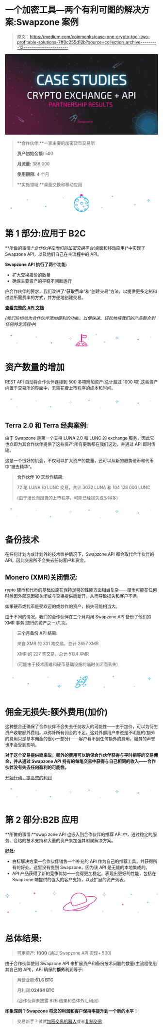 # 一个加密工具—两个有利可图的解决方案:Swapzone 案例

> 原文：<https://medium.com/coinmonks/case-one-crypto-tool-two-profitable-solutions-7ff0c255d12b?source=collection_archive---------12----------------------->

![](img/0709d0265f8ca6b1237ee91609be18fc.png)

> **合作伙伴:**一家主要的加密货币交易所
> 
> **资产初始金额:** 500
> 
> **月流量:** 386 000
> 
> **使用期限:** 4 个月
> 
> **实施领域:**桌面交换和移动应用

![](img/b13f2e12fd3a55c17961356071e8d595.png)

# 第 1 部分:应用于 B2C

**所做的事情:**合作伙伴在他们的加密交换平台*(桌面和移动应用)*中实现了 Swapzone API，以及他们自己在主流程中的 API。

**Swapzone API 执行了两个功能:**

*   扩大交换报价的数量
*   确保主要资产的平稳不间断运行

应合作伙伴的要求，我们改进了“获取费率”和“创建交易”方法，以提供更多定制和过滤所需费率的方式，并方便地创建交易。

[**查看完整的 API 文档**](https://documenter.getpostman.com/view/16362858/UVXokDS6#898f2264-7286-41a4-8843-bf143a67a6ab)

*(我们热切地为合作伙伴添加便利的功能，以便快速、轻松地将我们的产品整合到任何特定流程中)*

![](img/37319dc41a97451d7b8222937bf2c6de.png)

# 资产数量的增加

REST API 自动将合作伙伴连接到 500 多项附加资产(总计超过 1000 项),这些资产内置于交易所的界面中，无需花费上市程序的成本和时间。

![](img/0251afebbad71d372f312cf3d3a08fac.png)

## Terra 2.0 和 Terra 经典案例:

由于 Swapzone 是第一个支持 LUNA 2.0 和 LUNC 的 exchange 服务，因此它也立即为其合作伙伴提供了这些资产:所有更新都在我们这边，并通过 API 即时传输。

这是一个很好的机会，不仅可以扩大资产的数量，还可以从新的趋势硬币和代币中“撇去精华”。

> **合作伙伴 10 天炒作结果:**
> 
> 72 笔 LUNA 和 LUNC 交易，共计 3032 LUNA 和 104 128 000 LUNC
> 
> (由于漫长而昂贵的上市程序，可能已经损失或少得多)

![](img/e2d02f9271a09512b84d7925099f927e.png)

# 备份技术

在任何计划内或计划外的技术维护情况下，Swapzone API 都会取代合作伙伴的 API，因此交易所不会失去任何客户和资金。

## Monero (XMR)关闭情况:

rypto 硬币和代币的基础设施在保持足够的性能方面相当复杂——硬币可能在任何时候因外部原因被关闭或与交换提供商断开，从而导致损失和客户不满。

如果硬币或代币是受欢迎的或炒作的资产，损失可能相当大。

由于不同的情况，我们的合作伙伴在三个月内用 Swapzone API 备份了他们的 XMR 事务(流行的资产之一)几次。

> **三个月备份 API 结果:**
> 
> 来自 XMR 的 331 笔交易，总计 2857 XMR
> 
> XMR 的 227 笔交易，总计 5124 XMR
> 
> (可能由于技术困难和硬币基础设施的临时关闭而丢失)

![](img/2c533bff0c91627ec53c6866fb6c56c8.png)

# 佣金无损失:额外费用(加价)

这种整合还确保了合作伙伴不会失去任何收入的可能性——由于加价，可以为衍生资产收取额外费用，以弥补所有佣金的不足。这对外部用户来说是不明显的(额外的费用只是基本佣金的很小一部分)——客户看不到任何额外的费用，服务的声誉也不会受到影响。

**对于这个交易提供商来说，额外的费用可以确保合作伙伴获得与平时相等的交易佣金，并从通过 Swapzone API 持有的每笔交易中获得与自己相同的收入——合作伙伴没有失去任何盈利的可能性。**

[开始行动，提高您的利润](https://swapzone.io/partners/exchange-api)

![](img/a57f2c97b43e244a610a9e35a33b04b4.png)

# 第 2 部分:B2B 应用

**所做的事情:**swap zone API 也嵌入到合作伙伴的推荐 API 中，通过稳定的服务、合格的技术支持和大量的资产来加强其附属解决方案。

**好处:**

*   白标解决方案—合作伙伴销售一个补充的 API 作为自己的推荐工具，并获得所有的好处。这里没有提到 Swapzone，因为该 API 是无缝的本地集成的。
*   API 产品获得了新的竞争优势——变得更加稳定，表现出更好的性能，包括在 Swapzone 端提供的强大的客户支持，以及扩展的资产列表。

![](img/dc4a8c79d9187e90aff360fd19a441bd.png)

# 总体结果:

> 可用资产: **1000** (通过 Swapzone API 实现+ 500)

由于合作伙伴使用 Swapzone API 来扩展资产和备份技术问题的数量(主流程使用其自己的 API)，API 确保的**额外**利润等于:

> 月营业额:**61.6 BTC**
> 
> 月利润:**02464 BTC**
> 
> (合作伙伴未披露 B2B 结果和总体外汇利润)

**印象深刻？Swapzone 将您的利润和客户保持率提升到一个新的水平！**

> 交易新手？试试[加密交易机器人](/coinmonks/crypto-trading-bot-c2ffce8acb2a)或者[复制交易](/coinmonks/top-10-crypto-copy-trading-platforms-for-beginners-d0c37c7d698c)